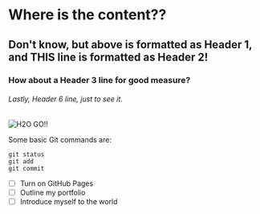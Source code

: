 # Where is the content??
## Don't know, but above is formatted as Header 1, and THIS line is formatted as Header 2!
### How about a Header 3 line for good measure?
###### Lastly, Header 6 line, just to see it.
![H2O GO!!](/yeeowl.jpg)

Some basic Git commands are:
```
git status
git add
git commit
```

- [ ] Turn on GitHub Pages
- [ ] Outline my portfolio
- [ ] Introduce myself to the world
